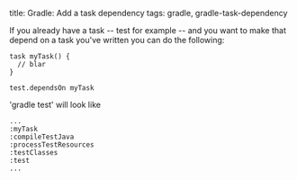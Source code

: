 title: Gradle: Add a task dependency
tags: gradle, gradle-task-dependency

If you already have a task -- test for example -- and you want to make that depend on a task you've written you can do the following:

    task myTask() {
      // blar
    }
    
    test.dependsOn myTask

'gradle test' will look like

    ...
    :myTask
    :compileTestJava
    :processTestResources
    :testClasses
    :test
    ...
